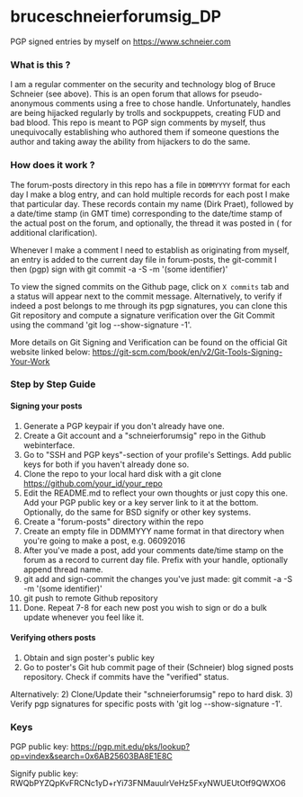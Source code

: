 # bruceschneierforumsig_DP
PGP signed entries by myself on https://www.schneier.com

### What is this ?
I am a regular commenter on the security and technology blog of Bruce Schneier (see above).
This is an open forum that allows for pseudo-anonymous comments using a free to chose handle.
Unfortunately, handles are being hijacked regularly by trolls and sockpuppets, creating FUD and
bad blood. This repo is meant to PGP sign comments by myself, thus unequivocally establishing who
authored them if someone questions the author and taking away the ability from hijackers to do
the same.
  
### How does it work ?

The forum-posts directory in this repo has a file in `DDMMYYYY` format for each day I make a blog
entry, and can hold multiple records for each post I make that particular day. These records 
contain my name (Dirk Praet), followed by a date/time stamp (in GMT time) corresponding to the
date/time stamp of the actual post on the forum, and optionally, the thread it was posted in (
for additional clarification).

Whenever I make a comment I need to establish as originating from myself, an entry is added to the
current day file in forum-posts, the git-commit I then (pgp) sign with
git commit -a -S -m '(some identifier)'

To view the signed commits on the Github page, click on `X commits` tab and a status will appear next to the commit message.
Alternatively, to verify if indeed a post belongs to me through its pgp signatures, you can
clone this Git repository and compute a signature verification over the Git Commit using the command
'git log --show-signature -1'.

More details on Git Signing and Verification can be found on the official Git website linked below:
https://git-scm.com/book/en/v2/Git-Tools-Signing-Your-Work

###  Step by Step Guide

#### Signing your posts

1) Generate a PGP keypair if you don't already have one.
2) Create a Git account and a "schneierforumsig" repo in the Github webinterface.
3) Go to "SSH and PGP keys"-section of your profile's Settings. Add public keys for both if you haven't already done so.
3) Clone the repo to your local hard disk with a git clone https://github.com/your_id/your_repo
4) Edit the README.md to reflect your own thoughts or just copy this one. 
Add your PGP public key or a key server link to it at the bottom. Optionally, do the same for BSD signify or other key systems.
5) Create a "forum-posts" directory within the repo
6) Create an empty file in DDMMYYY name format in that directory when you're going to make a post, e.g. 06092016
7) After you've made a post, add your comments date/time stamp on the forum as a record to current day file. Prefix with your handle,
   optionally append thread name.
7) git add and sign-commit the changes you've just made: git commit -a -S -m '(some identifier)'
8) git push to remote Github repository
9) Done. Repeat 7-8 for each new post you wish to sign or do a bulk update whenever you feel like it.

#### Verifying others posts

1) Obtain and sign poster's public key
2) Go to poster's Git hub commit page of their (Schneier) blog signed posts repository. Check if commits have the "verified" status.

Alternatively:
2) Clone/Update their "schneierforumsig" repo to hard disk.
3) Verify pgp signatures for specific posts with 'git log --show-signature -1'.
  
### Keys

PGP public key: https://pgp.mit.edu/pks/lookup?op=vindex&search=0x6AB25603BA8E1E8C

Signify public key: RWQbPYZQpKvFRCNc1yD+rYi73FNMauuIrVeHz5FxyNWUEUtOtf9QWXO6

